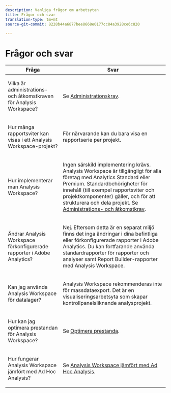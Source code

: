 ```yaml
---
description: Vanliga frågor om arbetsytan
title: Frågor och svar
translation-type: tm+mt
source-git-commit: 8228b44a6877bee8668e0177cc84a3928ce6c820

---
```



# Frågor och svar

<table id="table_BC4237EC03FF42579CC736498D6654F9"> 
 <thead> 
  <tr> 
   <th colname="col1" class="entry"> Fråga </th> 
   <th colname="col2" class="entry"> Svar </th> 
  </tr> 
 </thead>
 <tbody> 
  <tr> 
   <td colname="col1"> <p>Vilka är administrations- och åtkomstkraven för Analysis Workspace? </p> </td> 
   <td colname="col2"> <p>Se <a href="/help/analyze/analysis-workspace/workspace-faqs/frequently-asked-questions-analysis-workspace.md"  > Administrationskrav</a>. </p> </td> 
  </tr> 
  <tr> 
   <td colname="col1"> <p>Hur många rapportsviter kan visas i ett Analysis Workspace-projekt? </p> </td> 
   <td colname="col2"> <p>För närvarande kan du bara visa en rapportserie per projekt. </p> </td> 
  </tr> 
  <tr> 
   <td colname="col1"> <p>Hur implementerar man Analysis Workspace? </p> </td> 
   <td colname="col2"> <p>Ingen särskild implementering krävs. Analysis Workspace är tillgängligt för alla företag med Analytics Standard eller Premium. Standardbehörigheter för innehåll (till exempel rapportsviter och projektkomponenter) gäller, och för att strukturera och dela projekt. Se <a href="/help/analyze/analysis-workspace/workspace-faqs/frequently-asked-questions-analysis-workspace.md"  > Administrations- och åtkomstkrav</a>. </p> </td> 
  </tr> 
  <tr> 
   <td colname="col1"> <p>Ändrar Analysis Workspace förkonfigurerade rapporter i Adobe Analytics? </p> </td> 
   <td colname="col2"> <p>Nej. Eftersom detta är en separat miljö finns det inga ändringar i dina befintliga eller förkonfigurerade rapporter i Adobe Analytics. Du kan fortfarande använda standardrapporter för rapporter och analyser samt Report Builder-rapporter med Analysis Workspace. </p> </td> 
  </tr> 
  <tr> 
   <td colname="col1"> <p>Kan jag använda Analysis Workspace för datalager? </p> </td> 
   <td colname="col2"> <p>Analysis Workspace rekommenderas inte för massdataexport. Det är en visualiseringsarbetsyta som skapar kontrollpanelsliknande analysprojekt. </p> </td> 
  </tr>
  <tr> 
   <td colname="col1"> <p>Hur kan jag optimera prestandan för Analysis Workspace? </p> </td> 
   <td colname="col2"> <p>Se <a href="/help/analyze/analysis-workspace/workspace-faqs/optimizing-performance.md"  > Optimera prestanda</a>. </p> </td> 
  </tr> 
  <tr> 
   <td colname="col1"> <p>Hur fungerar Analysis Workspace jämfört med Ad Hoc Analysis? </p> </td> 
   <td colname="col2"> <p>Se <a href="/help/analyze/analysis-workspace/workspace-faqs/adhocanalysis-vs-analysisworkspace.md"  > Analysis Workspace jämfört med Ad Hoc Analysis</a>. </p> </td> 
  </tr> 
 </tbody> 
</table>

